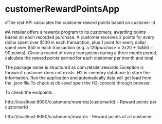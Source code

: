 # customerRewardPointsApp
#The rest API calculates the customer reward points based on customer Id

#A retailer offers a rewards program to its customers, awarding points based on each recorded purchase. A customer receives 2 points for every dollar spent over $100 in each transaction, plus 1 point for every dollar spent over $50 in each transaction (e.g. a $120 purchase = 2x$20 + 1x$50 = 90 points). Given a record of every transaction during a three month period, calculate the reward points earned for each customer per month and total.

The package name is structured as com.retailer.rewards
Exception is thrown if customer does not exists.
H2 in-memory database to store the information.
Run the application and automatically data will get load from the .json file.To check at db-level open the H2-console through browser.

To check the endpoints.

 http://localhost:8080/customers/rewards/{customerId} - Reward points per customerId
 
 
 
 http://localhost:8080/customers/rewards - Reward points of all customer.
 
 
